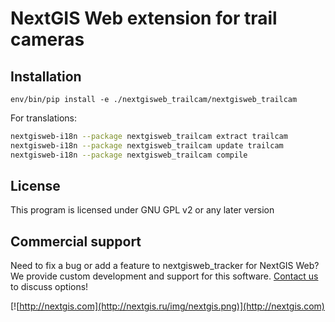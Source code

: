 NextGIS Web extension for trail cameras
=======================================

## Installation

`env/bin/pip install -e ./nextgisweb_trailcam/nextgisweb_trailcam`

For translations:
```bash
nextgisweb-i18n --package nextgisweb_trailcam extract trailcam
nextgisweb-i18n --package nextgisweb_trailcam update trailcam
nextgisweb-i18n --package nextgisweb_trailcam compile
```

License
-------------
This program is licensed under GNU GPL v2 or any later version

Commercial support
----------
Need to fix a bug or add a feature to nextgisweb_tracker for NextGIS Web? We provide custom development and support for this software. [Contact us](http://nextgis.ru/en/contact/) to discuss options!

[![http://nextgis.com](http://nextgis.ru/img/nextgis.png)](http://nextgis.com)
